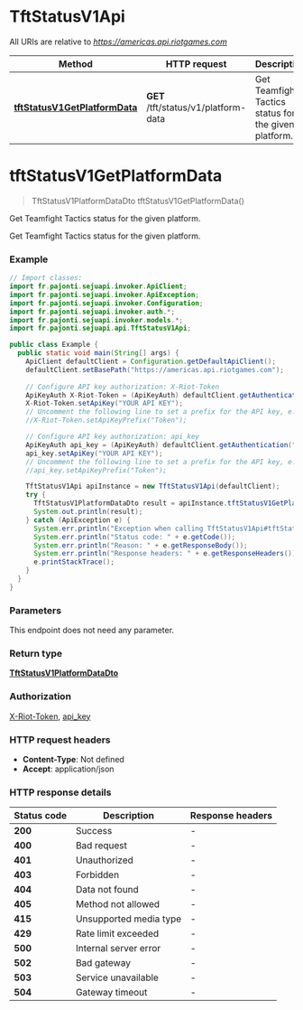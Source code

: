 # TftStatusV1Api

All URIs are relative to *https://americas.api.riotgames.com*

| Method | HTTP request | Description |
|------------- | ------------- | -------------|
| [**tftStatusV1GetPlatformData**](TftStatusV1Api.md#tftStatusV1GetPlatformData) | **GET** /tft/status/v1/platform-data | Get Teamfight Tactics status for the given platform. |


<a id="tftStatusV1GetPlatformData"></a>
# **tftStatusV1GetPlatformData**
> TftStatusV1PlatformDataDto tftStatusV1GetPlatformData()

Get Teamfight Tactics status for the given platform.

Get Teamfight Tactics status for the given platform.

### Example
```java
// Import classes:
import fr.pajonti.sejuapi.invoker.ApiClient;
import fr.pajonti.sejuapi.invoker.ApiException;
import fr.pajonti.sejuapi.invoker.Configuration;
import fr.pajonti.sejuapi.invoker.auth.*;
import fr.pajonti.sejuapi.invoker.models.*;
import fr.pajonti.sejuapi.api.TftStatusV1Api;

public class Example {
  public static void main(String[] args) {
    ApiClient defaultClient = Configuration.getDefaultApiClient();
    defaultClient.setBasePath("https://americas.api.riotgames.com");
    
    // Configure API key authorization: X-Riot-Token
    ApiKeyAuth X-Riot-Token = (ApiKeyAuth) defaultClient.getAuthentication("X-Riot-Token");
    X-Riot-Token.setApiKey("YOUR API KEY");
    // Uncomment the following line to set a prefix for the API key, e.g. "Token" (defaults to null)
    //X-Riot-Token.setApiKeyPrefix("Token");

    // Configure API key authorization: api_key
    ApiKeyAuth api_key = (ApiKeyAuth) defaultClient.getAuthentication("api_key");
    api_key.setApiKey("YOUR API KEY");
    // Uncomment the following line to set a prefix for the API key, e.g. "Token" (defaults to null)
    //api_key.setApiKeyPrefix("Token");

    TftStatusV1Api apiInstance = new TftStatusV1Api(defaultClient);
    try {
      TftStatusV1PlatformDataDto result = apiInstance.tftStatusV1GetPlatformData();
      System.out.println(result);
    } catch (ApiException e) {
      System.err.println("Exception when calling TftStatusV1Api#tftStatusV1GetPlatformData");
      System.err.println("Status code: " + e.getCode());
      System.err.println("Reason: " + e.getResponseBody());
      System.err.println("Response headers: " + e.getResponseHeaders());
      e.printStackTrace();
    }
  }
}
```

### Parameters
This endpoint does not need any parameter.

### Return type

[**TftStatusV1PlatformDataDto**](TftStatusV1PlatformDataDto.md)

### Authorization

[X-Riot-Token](../README.md#X-Riot-Token), [api_key](../README.md#api_key)

### HTTP request headers

 - **Content-Type**: Not defined
 - **Accept**: application/json

### HTTP response details
| Status code | Description | Response headers |
|-------------|-------------|------------------|
| **200** | Success |  -  |
| **400** | Bad request |  -  |
| **401** | Unauthorized |  -  |
| **403** | Forbidden |  -  |
| **404** | Data not found |  -  |
| **405** | Method not allowed |  -  |
| **415** | Unsupported media type |  -  |
| **429** | Rate limit exceeded |  -  |
| **500** | Internal server error |  -  |
| **502** | Bad gateway |  -  |
| **503** | Service unavailable |  -  |
| **504** | Gateway timeout |  -  |


